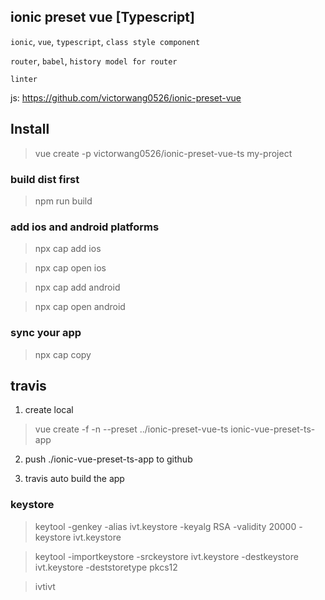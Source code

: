 ## ionic preset vue [Typescript]

`ionic`, `vue`, `typescript`, `class style component`

`router`, `babel`, `history model for router`

`linter`

js: https://github.com/victorwang0526/ionic-preset-vue

## Install

> vue create -p victorwang0526/ionic-preset-vue-ts my-project

### build dist first

> npm run build

### add ios and android platforms

> npx cap add ios

> npx cap open ios

> npx cap add android

> npx cap open android


### sync your app

> npx cap copy


## travis

1. create local

> vue create -f -n --preset ../ionic-preset-vue-ts ionic-vue-preset-ts-app

2. push ./ionic-vue-preset-ts-app to github

3. travis auto build the app

### keystore

> keytool -genkey -alias ivt.keystore -keyalg RSA -validity 20000 -keystore ivt.keystore

> keytool -importkeystore -srckeystore ivt.keystore -destkeystore ivt.keystore -deststoretype pkcs12

> ivtivt

